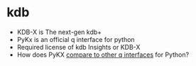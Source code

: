 # kdb

- KDB-X is The next-gen kdb+
- PyKx is an official q interface for python
- Required license of kdb Insights or KDB-X
- How does PyKX [compare to other q interfaces](https://code.kx.com/pykx/3.1/extras/comparisons.html) for Python?
